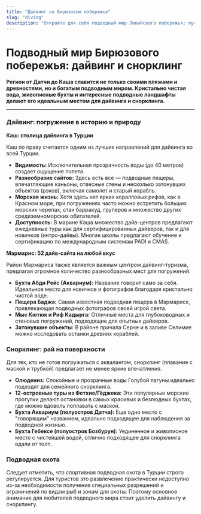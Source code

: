 ```yaml
---
title: "Дайвинг на Бирюзовом побережье"
slug: "diving"
description: "Откройте для себя подводный мир Ликийского побережья: лучшие места для дайвинга и снорклинга в Каше, Мармарисе и Фетхие, затонувшие корабли и уникальная морская жизнь."
---
```

# Подводный мир Бирюзового побережья: дайвинг и снорклинг

**Регион от Датчи до Каша славится не только своими пляжами и древностями, но и богатым подводным миром. Кристально чистая вода, живописные бухты и интересные подводные ландшафты делают его идеальным местом для дайвинга и снорклинга.**

---

### Дайвинг: погружение в историю и природу

**Каш: столица дайвинга в Турции**

Каш по праву считается одним из лучших направлений для дайвинга во всей Турции.

-   **Видимость:** Исключительная прозрачность воды (до 40 метров) создает ощущение полета.
-   **Разнообразие сайтов:** Здесь есть все — подводные пещеры, впечатляющие каньоны, отвесные стены и несколько затонувших объектов (рэков), включая самолет и старый корабль.
-   **Морская жизнь:** Хотя здесь нет ярких коралловых рифов, как в Красном море, при погружениях часто можно встретить больших морских черепах, стаи барракуд, груперов и множество других средиземноморских обитателей.
-   **Доступность:** В марине Каша множество дайв-центров предлагают ежедневные туры как для сертифицированных дайверов, так и для новичков (интро-дайвы). Многие школы предлагают обучение и сертификацию по международным системам PADI и CMAS.

**Мармарис: 52 дайв-сайта на любой вкус**

Район Мармариса также является важным центром дайвинг-туризма, предлагая огромное количество разнообразных мест для погружений.

-   **Бухта Абди Рейс (Аквариум):** Название говорит само за себя. Идеальное место для новичков и фотографов благодаря кристально чистой воде.
-   **Пещера Баджа:** Самая известная подводная пещера в Мармарисе, привлекающая подводных фотографов своей игрой света.
-   **Мыс Кютюк и Риф Кадырга:** Отличные места для глубоководных и стеновых погружений, подходящие для опытных дайверов.
-   **Затонувшие объекты:** В районе причала Серче и в заливе Селимие можно исследовать останки древних кораблей.

### Снорклинг: рай на поверхности

Для тех, кто не готов погружаться с аквалангом, снорклинг (плавание с маской и трубкой) предлагает не менее яркие впечатления.

-   **Олюдениз:** Спокойные и прозрачные воды Голубой лагуны идеально подходят для семейного снорклинга.
-   **12-островные туры из Фетхие/Гёджека:** Эти популярные морские прогулки делают остановки в самых красивых и безлюдных бухтах, где можно вдоволь поплавать с маской.
-   **Бухта Аквариум (полуостров Датча):** Еще одно место с "говорящим" названием, идеально подходящее для наблюдения за подводной жизнью.
-   **Бухта Гебексе (полуостров Бозбурун):** Уединенное и живописное место с чистейшей водой, отлично подходящее для снорклинга вдали от толп.

### Подводная охота

Следует отметить, что спортивная подводная охота в Турции строго регулируется. Для туристов это развлечение практически недоступно из-за необходимости получения специальных разрешений и ограничений по видам рыб и зонам для охоты. Поэтому основное внимание для любителей подводного мира стоит уделить дайвингу и снорклингу. 